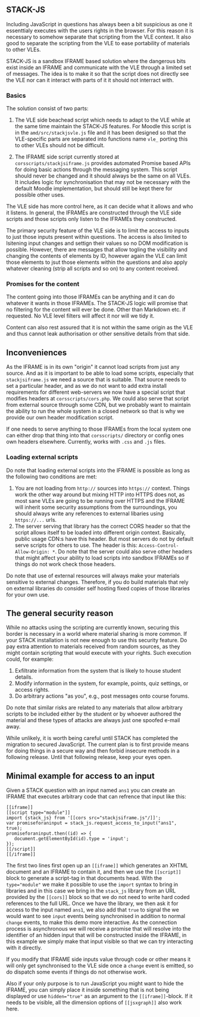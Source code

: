 ## STACK-JS

Including JavaScript in questions has always been a bit suspicious as one it
essenttialy executes with the users rights in the browser. For this reason it
is necessary to somehow separate that scripting from the VLE context. It also
good to separate the scripting from the VLE to ease portability of materials
to other VLEs.

STACK-JS is a sandbox IFRAME based solution where the dangerous bits exist
inside an IFRAME and communicate with the VLE through a limited set of
messages. The idea is to make it so that the script does not directly see
the VLE nor can it interact with parts of it it should not interract with.

### Basics

The solution consist of two parts:
 
 1. The VLE side beachead script which needs to adapt to the VLE while at
    the same time maintain the STACK-JS features. For Moodle this script
    is in the `amd/src/stackjsvle.js` file and it has been designed so
    that the VLE-specific parts are separated into functions name `vle_`
    porting this to other VLEs should not be difficult.

 2. The IFRAME side script currently stored at 
    `corsscripts/stackjsiframe.js` provides automated Promise based APIs
    for doing basic actions through the messaging system. This script 
    should never be changed and it should always be the same on all VLEs.
    It includes logic for synchronisation that may not be necessary with
    the default Moodle implementation, but should still be kept there for
    possible other uses.

The VLE side has more control here, as it can decide what it allows and
who it listens. In general, the IFRAMEs are constructed through the VLE
side scripts and those scripts only listen to the IFRAMEs they constructed.

The primary security feature of the VLE side is to limit the access to
inputs to just those inputs present within questions. The access is also
limited to lsitening input changes and settign their values so no DOM
modification is possible. However, there are messages that allow togling
the visibility and changing the contents of elements by ID, however again
the VLE can limit those elements to jsut those elements within 
the questions and also apply whatever cleaning (strip all scripts and so
on) to any content received.

### Promises for the content

The content going into those IFRAMEs can be anything and it can do
whatever it wants in those IFRAMEs. The STACK-JS logic will promise that
no filtering for the content will ever be done. Other than Markdown etc.
if requested. No VLE level filters will affect it nor will we tidy it.

Content can also rest assured that it is not within the same origin as
the VLE and thus cannot leak authorisation or other sensitive details
from that side.


## Inconveniences

As the IFRAME is in its own "origin" it cannot load scripts from just any
source. And as it is important to be able to load some scripts, especially
that `stackjsiframe.js` we need a source that is suitable. That source
needs to set a particular header, and as we do not want to add extra install
requirements for different web-servers we now have a special script that
modifies headers at `corsscripts/cors.php`. We could also serve that script
from external source through some CDN, but we probably want to maintain
the ability to run the whole system in a closed network so that is why we
provide our own header modification script.

If one needs to serve anything to those IFRAMEs from the local system one
can either drop that thing into that `corsscripts/` directory or config
ones own headers elsewhere. Currently, works with `.css` and `.js` files.

### Loading external scripts

Do note that loading external scripts into the IFRAME is possible as long
as the following two conditions are met:

 1. You are not loading from `http://` sources into `https://` context.
    Things work the other way around but mixing HTTP into HTTPS does not,
    as most sane VLEs are going to be running over HTTPS and the IFRAME will
    inherit some security assumptions from the surroundings, you should
    always write any references to external libaries using `https://...` urls.
 2. The server serving that library has the correct CORS header so that
    the script allows itself to be loaded into different origin context.
    Basically, public usage CDN:s have this header. But most servers do 
    not by default serve scripts for others to use. The header is this:
    `Access-Control-Allow-Origin: *`. Do note that the server could also
    serve other headers that might affect your ability to load scripts into
    sandbox IFRAMEs so if things do not work check those headers.

Do note that use of external resources will always make your materials
sensitive to external changes. Therefore, if you do build materials that
rely on external libraries do consider self hosting fixed copies of those
libraries for your own use.

## The general security reason

While no attacks using the scripting are currently known, securing this
border is necessary in a world where material sharing is more common. If your
STACK installation is not new enough to use this security feature. Do pay
extra attention to materials received from random sources, as they might
contain scripting that would execute with your rights. Such execution could,
for example:
 
 1. Exfiltrate information from the system that is likely to house
    student details.
 2. Modify information in the system, for example, points, quiz settings, or
    access rights.
 3. Do arbitrary actions "as you", e.g., post messages onto course forums.

Do note that similar risks are related to any materials that allow arbitrary
scripts to be included either by the student or by whoever authored
the material and these types of attacks are always just one spoofed e-mail
away.

While unlikely, it is worth being careful until STACK has completed
the migration to secured JavaScript. The current plan is to first provide
means for doing things in a secure way and then forbid insecure methods
in a following release. Until that following release, keep your eyes open.


## Minimal example for access to an input

Given a STACK question with an input named `ans1` you can create an IFRAME
that executes arbitrary code that can refrence that input like this:

```
[[iframe]]
[[script type="module"]]
import {stack_js} from '[[cors src="stackjsiframe.js"/]]';
var promiseforaninput = stack_js.request_access_to_input("ans1", true);
promiseforaninput.then((id) => {
   document.getElementById(id).type = 'input';
});
[[/script]]
[[/iframe]]
```

The first two lines first open up an `[[iframe]]` which generates an XHTML
document and an IFRAME to contain it, and then we use the `[[script]]` block
to generate a script-tag in that documents head. With the `type="module"` we
make it possible to use the `import` syntax to bring in libraries and in this
case we bring in the `stack_js` library from an URL provided by the `[[cors]]`
block so that we do not need to write hard coded references to the full URL.
Once we have the library, we then ask it for access to the input named `ans1`,
we also add that `true` to signal the we would want to see `input` events
being synchronised in addition to normal `change` events, to make this demo
more interactive. As the connection process is asynchronous we will receive
a promise that will resolve into the identifier of an hidden input that will
be constructed inside the IFRAME, in this example we simply make that input
visible so that we can try interacting with it directly.

If you modify that IFRAME side inputs value through code or other means it
will only get synchronised to the VLE side once a `change` event is emitted,
so do dispatch some events if things do not otherwise work.

Also if your only purpose is to run JavaScript you might want to hide
the IFRAME, you can simply place it inside something that is not being
displayed or use `hidden="true"` as an argument to the `[[iframe]]`-block.
If it needs to be visible, all the dimension options of `[[jsxgraph]]` also
work here.